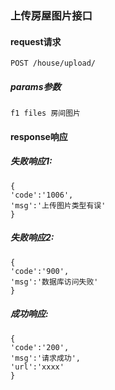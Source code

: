 
### 上传房屋图片接口

#### request请求

    POST /house/upload/
    
##### params参数

    f1 files 房间图片


#### response响应

##### 失败响应1:

    {
    'code':'1006', 
    'msg':'上传图片类型有误'
    }

##### 失败响应2:

    {
    'code':'900',
    'msg':'数据库访问失败'
    }
    
##### 成功响应:

    {
    'code':'200',
    'msg':'请求成功',
    'url':'xxxx'
    }
  